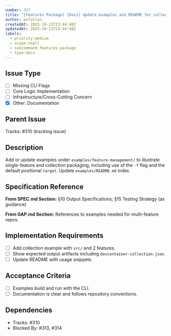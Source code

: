 ```yaml
---
number: 317
title: "[Features Package] [Docs] Update examples and README for collection packaging"
author: pofallon
createdAt: 2025-10-13T23:44:48Z
updatedAt: 2025-10-13T23:44:48Z
labels:
  - priority:medium
  - scope:small
  - subcommand:features-package
  - type:docs
---
```


## Issue Type
- [ ] Missing CLI Flags
- [ ] Core Logic Implementation
- [ ] Infrastructure/Cross-Cutting Concern
- [x] Other: Documentation

## Parent Issue
Tracks: #310 (tracking issue)

## Description
Add or update examples under `examples/feature-management/` to illustrate single-feature and collection packaging, including use of the `-f` flag and the default positional `target`. Update `examples/README.md` index.

## Specification Reference
**From SPEC.md Section:** §10 Output Specifications; §15 Testing Strategy (as guidance)

**From GAP.md Section:** References to examples needed for multi-feature repos.

## Implementation Requirements
- [ ] Add collection example with `src/` and 2 features.
- [ ] Show expected output artifacts including `devcontainer-collection.json`.
- [ ] Update README with usage snippets.

## Acceptance Criteria
- [ ] Examples build and run with the CLI.
- [ ] Documentation is clear and follows repository conventions.

## Dependencies
- Tracks: #310
- Blocked By: #313, #314
